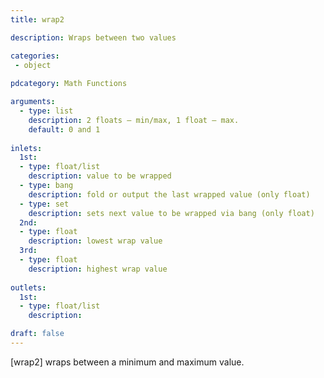 ```yaml
---
title: wrap2

description: Wraps between two values

categories:
 - object
 
pdcategory: Math Functions

arguments:
  - type: list
    description: 2 floats — min/max, 1 float — max.
    default: 0 and 1
  
inlets:
  1st:
  - type: float/list
    description: value to be wrapped
  - type: bang
    description: fold or output the last wrapped value (only float)
  - type: set
    description: sets next value to be wrapped via bang (only float)
  2nd:
  - type: float
    description: lowest wrap value
  3rd:
  - type: float
    description: highest wrap value
    
outlets:
  1st:
  - type: float/list
    description:

draft: false
---
```


[wrap2] wraps between a minimum and maximum value.
